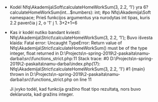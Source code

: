 
 * Kodėl Nfq\Akademija\Soft\calculateHomeWorkSum(3, 2.2, ‘1’) yra 6?
 calculateHomeWorkSum(int…$numbers): int; #po Nfq\Akademija\Soft namespace;
 Prieš funkcijos argumentus yra nurodytas int tipas, kuris 2.2 paverčia į 2, o '1' į 1. 3+2+1=6
 
 * Kas ir kodėl nutiko bandant kviesti: Nfq\Akademija\Strict\calculateHomeWorkSum(3, 2.2, ‘1’);
 Buvo išvesta klaida: Fatal error: Uncaught TypeError: Return value of Nfq\Akademija\Strict\calculateHomeWorkSum() must be of the type integer, float returned in D:\Projects\n-spring-2019\2-paskaita\namu-darbai\src\functions_strict.php:11
Stack trace:
#0 D:\Projects\n-spring-2019\2-paskaita\namu-darbai\index.php(17): Nfq\Akademija\Strict\calculateHomeWorkSum(3, 2.2, '1')
#1 {main}
  thrown in D:\Projects\n-spring-2019\2-paskaita\namu-darbai\src\functions_strict.php on line 11
  
   Ji įvyko todėl, kad funkcija gražino float tipo rezultatą, nors buvo deklaruota, kad gražins integer.